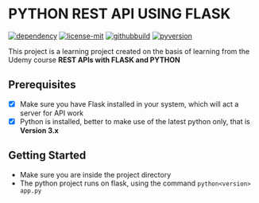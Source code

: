 # PYTHON REST API USING FLASK

[![dependency](https://img.shields.io/github/pipenv/locked/dependency-version/metabolize/rq-dashboard-on-heroku/flask)](https://img.shields.io/github/pipenv/locked/dependency-version/metabolize/rq-dashboard-on-heroku/flask)
[![license-mit](https://img.shields.io/github/license/aloklearning/python-rest-api-app)](https://img.shields.io/github/license/aloklearning/python-rest-api-app)
[![githubbuild](https://img.shields.io/appveyor/build/gruntjs/grunt)](https://img.shields.io/appveyor/build/gruntjs/grunt)
[![pyversion](https://img.shields.io/pypi/pyversions/flask)](https://img.shields.io/pypi/pyversions/flask)

This project is a learning project created on the basis of learning from the Udemy course **REST APIs with FLASK and PYTHON**

## Prerequisites

- [X] Make sure you have Flask installed in your system, which will act a server for API work
- [X] Python is installed, better to make use of the latest python only, that is **Version 3.x**

## Getting Started

- Make sure you are inside the project directory
- The python project runs on flask, using the command `python<version> app.py`
